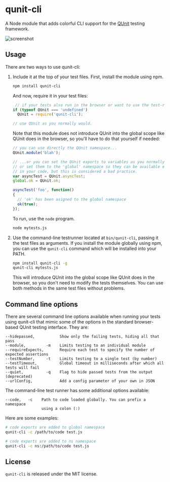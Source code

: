 qunit-cli
=========

A Node module that adds colorful CLI support for the [QUnit](http://qunitjs.com)
testing framework.

![screenshot](screenshot.png)

## Usage

There are two ways to use qunit-cli:

1.  Include it at the top of your test files. First, install the module using
    npm.

    ```bash
    npm install qunit-cli
    ```

    And now, require it in your test files:

    ```Javascript
     // if your tests also run in the browser or want to use the test-runner...
    if (typeof QUnit === 'undefined')
      QUnit = require('qunit-cli');

    // use QUnit as you normally would.
    ```

    Note that this module does not introduce QUnit into the global scope like
    QUnit does in the browser, so you'll have to do that yourself if needed:

    ```Javascript
    // you can use directly the QUnit namespace...
    QUnit.module('blah');

    // ...or you can set the QUnit exports to variables as you normally would,
    // or set them to the 'global' namespace so they can be available everywhere
    // in your code, but this is considered a bad practice.
    var asyncTest = QUnit.asyncTest;
    global.ok = QUnit.ok;

    asyncTest('foo', function()
    {
      // 'ok' has been asigned to the global namespace
      ok(true);
    });
    ```

    To run, use the `node` program.

    ```bash
    node mytests.js
    ```

2.  Use the command-line testrunner located at `bin/qunit-cli`, passing it the
    test files as arguments. If you install the module globally using npm, you
    can use the `qunit-cli` command which will be installed into your PATH.

    ```bash
    npm install qunit-cli -g
    qunit-cli mytests.js
    ```

    This will introduce QUnit into the global scope like QUnit does in the
    browser, so you don't need to modify the tests themselves. You can use both
    methods in the same test files without problems.

## Command line options

There are several command line options available when running your tests using
qunit-cli that mimic some of the options in the standard browser-based QUnit
testing interface.  They are:

    --hidepassed,           Show only the failing tests, hiding all that pass
    --module,         -m    Limits testing to an individual module
    --requireExpects,       Require each test to specify the number of expected assertions
    --testNumber,     -t    Limits testing to a single test (by number)
    --testTimeout,          Global timeout in milliseconds after which all tests will fail
    --quiet,          -q    Flag to hide passed tests from the output (deprecated)
    --urlConfig,            Add a config parameter of your own in JSON

The command-line test runner has some additional options available:

    --code,   -c    Path to code loaded globally. You can prefix a namespace
                    using a colon (:)

Here are some examples:

```bash
# code exports are added to global namespace
qunit-cli -c /path/to/code test.js

# code exports are added to ns namespace
qunit-cli -c ns:/path/to/code test.js
```

## License

`qunit-cli` is released under the MIT license.
